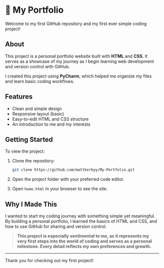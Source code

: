 # 📝 My Portfolio 

Welcome to my first GitHub repository and my first ever simple coding project!

## About

This project is a personal portfolio website built with **HTML** and **CSS**. It serves as a showcase of my journey as I begin learning web development and version control with GitHub. 

I created this project using **PyCharm**, which helped me organize my files and learn basic coding workflows.

## Features

- Clean and simple design
- Responsive layout (basic)
- Easy-to-edit HTML and CSS structure
- An introduction to me and my interests

## Getting Started

To view the project:

1. Clone the repository:

    ```bash
    git clone https://github.com/mattkerbyy/My-Portfolio.git
    ```

2. Open the project folder with your preferred code editor.
3. Open `home.html` in your browser to see the site.

## Why I Made This

I wanted to start my coding journey with something simple yet meaningful. By building a personal portfolio, I learned the basics of HTML and CSS, and how to use GitHub for sharing and version control.

> **This project is especially sentimental to me, as it represents my very first steps into the world of coding and serves as a personal milestone. Every detail reflects my own preferences and growth.**

---

Thank you for checking out my first project!
